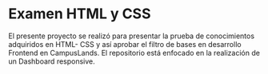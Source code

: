 # Examen HTML y CSS

El presente proyecto se realizó para presentar la prueba de conocimientos adquiridos en HTML- CSS y así aprobar el filtro de bases en desarrollo Frontend en CampusLands. El repositorio está enfocado en la realización de un Dashboard responsive.
